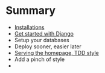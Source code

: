 # Summary

* [Installations](installations.md)
* [Get started with Django](get-started-with-django.md)
* Setup your databases
* Deploy sooner, easier later
* [Serving the homepage, TDD style](serving-homepage-tdd.md)
* Add a pinch of style
* 
